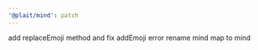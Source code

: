 ```yaml
---
'@plait/mind': patch
---
```


add replaceEmoji method and fix addEmoji error
rename mind map to mind
